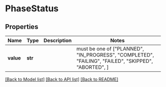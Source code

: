 # PhaseStatus


## Properties
Name | Type | Description | Notes
------------ | ------------- | ------------- | -------------
**value** | **str** |  |  must be one of ["PLANNED", "IN_PROGRESS", "COMPLETED", "FAILING", "FAILED", "SKIPPED", "ABORTED", ]

[[Back to Model list]](../README.md#documentation-for-models) [[Back to API list]](../README.md#documentation-for-api-endpoints) [[Back to README]](../README.md)


